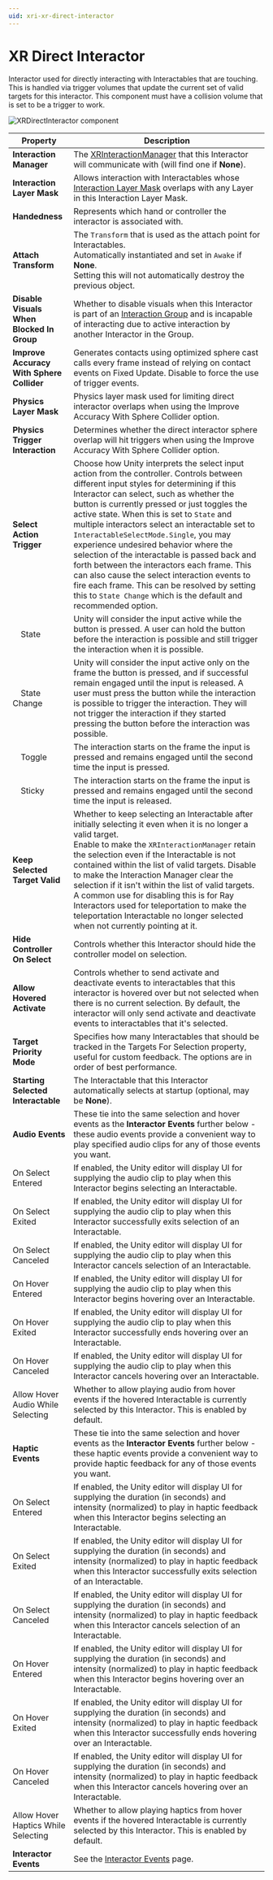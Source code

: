 ```yaml
---
uid: xri-xr-direct-interactor
---
```

# XR Direct Interactor

Interactor used for directly interacting with Interactables that are touching. This is handled via trigger volumes that update the current set of valid targets for this interactor. This component must have a collision volume that is set to be a trigger to work.

![XRDirectInteractor component](images/xr-direct-interactor.png)

| **Property** | **Description** |
|---|---|
| **Interaction Manager** | The [XRInteractionManager](xr-interaction-manager.md) that this Interactor will communicate with (will find one if **None**). |
| **Interaction Layer Mask** | Allows interaction with Interactables whose [Interaction Layer Mask](interaction-layers.md) overlaps with any Layer in this Interaction Layer Mask. |
| **Handedness** | Represents which hand or controller the interactor is associated with. |
| **Attach Transform** | The `Transform` that is used as the attach point for Interactables.<br />Automatically instantiated and set in `Awake` if **None**.<br />Setting this will not automatically destroy the previous object. |
| **Disable Visuals When Blocked In Group** | Whether to disable visuals when this Interactor is part of an [Interaction Group](xr-interaction-group.md) and is incapable of interacting due to active interaction by another Interactor in the Group. |
| **Improve Accuracy With Sphere Collider** | Generates contacts using optimized sphere cast calls every frame instead of relying on contact events on Fixed Update. Disable to force the use of trigger events. |
| **Physics Layer Mask** | Physics layer mask used for limiting direct interactor overlaps when using the Improve Accuracy With Sphere Collider option. |
| **Physics Trigger Interaction** | Determines whether the direct interactor sphere overlap will hit triggers when using the Improve Accuracy With Sphere Collider option. |
| **Select Action Trigger** | Choose how Unity interprets the select input action from the controller. Controls between different input styles for determining if this Interactor can select, such as whether the button is currently pressed or just toggles the active state. When this is set to `State` and multiple interactors select an interactable set to `InteractableSelectMode.Single`, you may experience undesired behavior where the selection of the interactable is passed back and forth between the interactors each frame. This can also cause the select interaction events to fire each frame. This can be resolved by setting this to `State Change` which is the default and recommended option. |
| &emsp;State | Unity will consider the input active while the button is pressed. A user can hold the button before the interaction is possible and still trigger the interaction when it is possible. |
| &emsp;State Change | Unity will consider the input active only on the frame the button is pressed, and if successful remain engaged until the input is released. A user must press the button while the interaction is possible to trigger the interaction. They will not trigger the interaction if they started pressing the button before the interaction was possible. |
| &emsp;Toggle | The interaction starts on the frame the input is pressed and remains engaged until the second time the input is pressed. |
| &emsp;Sticky | The interaction starts on the frame the input is pressed and remains engaged until the second time the input is released. |
| **Keep Selected Target Valid** | Whether to keep selecting an Interactable after initially selecting it even when it is no longer a valid target.<br />Enable to make the `XRInteractionManager` retain the selection even if the Interactable is not contained within the list of valid targets. Disable to make the Interaction Manager clear the selection if it isn't within the list of valid targets.<br />A common use for disabling this is for Ray Interactors used for teleportation to make the teleportation Interactable no longer selected when not currently pointing at it. |
| **Hide Controller On Select** | Controls whether this Interactor should hide the controller model on selection. |
| **Allow Hovered Activate** | Controls whether to send activate and deactivate events to interactables that this interactor is hovered over but not selected when there is no current selection. By default, the interactor will only send activate and deactivate events to interactables that it's selected. |
| **Target Priority Mode** | Specifies how many Interactables that should be tracked in the Targets For Selection property, useful for custom feedback. The options are in order of best performance. |
| **Starting Selected Interactable** | The Interactable that this Interactor automatically selects at startup (optional, may be **None**). |
| **Audio Events** | These tie into the same selection and hover events as the **Interactor Events** further below - these audio events provide a convenient way to play specified audio clips for any of those events you want. |
| On Select Entered | If enabled, the Unity editor will display UI for supplying the audio clip to play when this Interactor begins selecting an Interactable. |
| On Select Exited | If enabled, the Unity editor will display UI for supplying the audio clip to play when this Interactor successfully exits selection of an Interactable. |
| On Select Canceled | If enabled, the Unity editor will display UI for supplying the audio clip to play when this Interactor cancels selection of an Interactable. |
| On Hover Entered | If enabled, the Unity editor will display UI for supplying the audio clip to play when this Interactor begins hovering over an Interactable. |
| On Hover Exited | If enabled, the Unity editor will display UI for supplying the audio clip to play when this Interactor successfully ends hovering over an Interactable. |
| On Hover Canceled | If enabled, the Unity editor will display UI for supplying the audio clip to play when this Interactor cancels hovering over an Interactable. |
| Allow Hover Audio While Selecting | Whether to allow playing audio from hover events if the hovered Interactable is currently selected by this Interactor. This is enabled by default. |
| **Haptic Events** | These tie into the same selection and hover events as the **Interactor Events** further below - these haptic events provide a convenient way to provide haptic feedback for any of those events you want. |
| On Select Entered | If enabled, the Unity editor will display UI for supplying the duration (in seconds) and intensity (normalized) to play in haptic feedback when this Interactor begins selecting an Interactable. |
| On Select Exited | If enabled, the Unity editor will display UI for supplying the duration (in seconds) and intensity (normalized) to play in haptic feedback when this Interactor successfully exits selection of an Interactable. |
| On Select Canceled | If enabled, the Unity editor will display UI for supplying the duration (in seconds) and intensity (normalized) to play in haptic feedback when this Interactor cancels selection of an Interactable. |
| On Hover Entered | If enabled, the Unity editor will display UI for supplying the duration (in seconds) and intensity (normalized) to play in haptic feedback when this Interactor begins hovering over an Interactable. |
| On Hover Exited | If enabled, the Unity editor will display UI for supplying the duration (in seconds) and intensity (normalized) to play in haptic feedback when this Interactor successfully ends hovering over an Interactable. |
| On Hover Canceled | If enabled, the Unity editor will display UI for supplying the duration (in seconds) and intensity (normalized) to play in haptic feedback when this Interactor cancels hovering over an Interactable. |
| Allow Hover Haptics While Selecting | Whether to allow playing haptics from hover events if the hovered Interactable is currently selected by this Interactor. This is enabled by default. |
| **Interactor Events** | See the [Interactor Events](interactor-events.md) page. |
